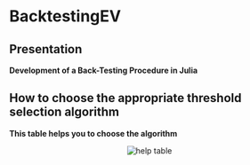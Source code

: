 # BacktestingEV

## Presentation

**Development of a Back-Testing Procedure in Julia**

## How to choose the appropriate threshold selection algorithm

**This table helps you to choose the algorithm**


<div id="header" align="center">
	<img src="https://user-images.githubusercontent.com/92920225/180974919-b05b1df7-ec06-45cf-812f-794a0ccb2595.png" alt="help table">
</div>

